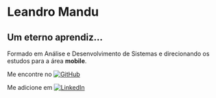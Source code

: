 # Leandro Mandu
## Um eterno aprendiz...
Formado em Análise e Desenvolvimento de Sistemas e direcionando os estudos para a área **mobile**.

Me encontre no [![GitHub](https://img.shields.io/badge/GitHub-000?style=for-the-badge&logo=github&logoColor=fff)](https://github.com/leandro-mandu)

Me adicione em 
[![LinkedIn](https://img.shields.io/badge/LinkedIn-0A66C2?style=for-the-badge&logo=linkedin&logoColor=white)](https://www.linkedin.com/in/leandro-mandu/)